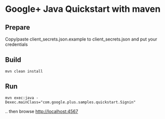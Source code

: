# Google+ Java Quickstart with maven

Prepare
-------
Copy/paste client_secrets.json.example to client_secrets.json and put your credentials

Build
-----
```
mvn clean install
```

Run
---
```
mvn exec:java -Dexec.mainClass="com.google.plus.samples.quickstart.Signin"
```
.. then browse [http://localhost:4567](http://localhost:4567)